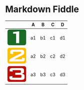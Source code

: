 # Markdown Fiddle

|                       |A    |B    |C    |D    |
|-----------------------|-----|-----|-----|-----|
|![img/1.png](img/1.png)|a1   |b1   |c1   |d1   |
|![img/2.png](img/2.png)|a2   |b2   |c2   |d2   |
|![img/3.png](img/3.png)|a3   |b3   |c3   |d3   |

